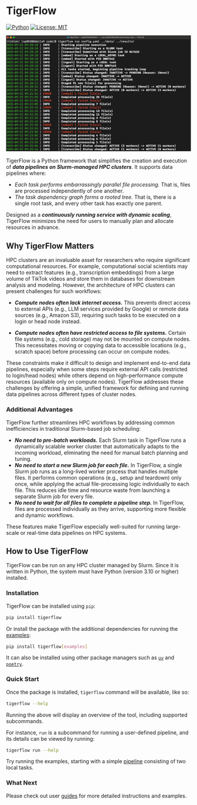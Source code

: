 # TigerFlow

[![Python](https://img.shields.io/badge/Python-3.10%20%7C%203.11%20%7C%203.12-3776AB.svg?style=flat&logo=python&logoColor=white)](https://www.python.org)
[![License: MIT](https://img.shields.io/badge/License-MIT-yellow.svg)](https://opensource.org/licenses/MIT)

<p align="center">
  <img alt="tigerflow-run-screenshot" src="https://raw.githubusercontent.com/princeton-ddss/tigerflow/refs/heads/main/.github/assets/screenshot.png" width="750" />
</p>

TigerFlow is a Python framework that simplifies the creation and execution of ***data pipelines on Slurm-managed HPC clusters***. It supports data pipelines where:

- *Each task performs embarrassingly parallel file processing.* That is, files are processed independently of one another.
- *The task dependency graph forms a rooted tree.* That is, there is a single root task, and every other task has exactly one parent.

Designed as a ***continuously running service with dynamic scaling***, TigerFlow minimizes the need for users to manually plan and allocate resources in advance.

## Why TigerFlow Matters

HPC clusters are an invaluable asset for researchers who require significant computational resources. For example, computational social scientists may need to extract features (e.g., transcription embeddings) from a large volume of TikTok videos and store them in databases for downstream analysis and modeling. However, the architecture of HPC clusters can present challenges for such workflows:

- ***Compute nodes often lack internet access.*** This prevents direct access to external APIs (e.g., LLM services provided by Google) or remote data sources (e.g., Amazon S3), requiring such tasks to be executed on a login or head node instead.

- ***Compute nodes often have restricted access to file systems.*** Certain file systems (e.g., cold storage) may not be mounted on compute nodes. This necessitates moving or copying data to accessible locations (e.g., scratch space) before processing can occur on compute nodes.

These constraints make it difficult to design and implement end-to-end data pipelines, especially when some steps require external API calls (restricted to login/head nodes) while others depend on high-performance compute resources (available only on compute nodes). TigerFlow addresses these challenges by offering a simple, unified framework for defining and running data pipelines across different types of cluster nodes.

### Additional Advantages

TigerFlow further streamlines HPC workflows by addressing common inefficiencies in traditional Slurm-based job scheduling:

- ***No need to pre-batch workloads.*** Each Slurm task in TigerFlow runs a dynamically scalable worker cluster that automatically adapts to the incoming workload, eliminating the need for manual batch planning and tuning.
- ***No need to start a new Slurm job for each file.*** In TigerFlow, a single Slurm job runs as a long-lived worker process that handles multiple files. It performs common operations (e.g., setup and teardown) only once, while applying the actual file-processing logic individually to each file. This reduces idle time and resource waste from launching a separate Slurm job for every file.
- ***No need to wait for all files to complete a pipeline step.*** In TigerFlow, files are processed individually as they arrive, supporting more flexible and dynamic workflows.

These features make TigerFlow especially well-suited for running large-scale or real-time data pipelines on HPC systems.

## How to Use TigerFlow

TigerFlow can be run on any HPC cluster managed by Slurm. Since it is written in Python, the system must have Python (version 3.10 or higher) installed.

### Installation

TigerFlow can be installed using `pip`:

```bash
pip install tigerflow
```

Or install the package with the additional dependencies for running the [examples](https://github.com/princeton-ddss/tigerflow/tree/main/examples):

```bash
pip install tigerflow[examples]
```

It can also be installed using other package managers such as [`uv`](https://docs.astral.sh/uv/) and [`poetry`](https://python-poetry.org/docs/).

### Quick Start

Once the package is installed, `tigerflow` command will be available, like so:

```bash
tigerflow --help
```

Running the above will display an overview of the tool, including supported subcommands.

For instance, `run` is a subcommand for running a user-defined pipeline, and its details can be viewed by running:

```bash
tigerflow run --help
```

Try running the examples, starting with a simple [pipeline](https://github.com/princeton-ddss/tigerflow/tree/main/examples/simple_pipeline_local)
consisting of two local tasks.

### What Next

Please check out user [guides](https://princeton-ddss.github.io/tigerflow/latest/guides/task/) for more detailed instructions and examples.
